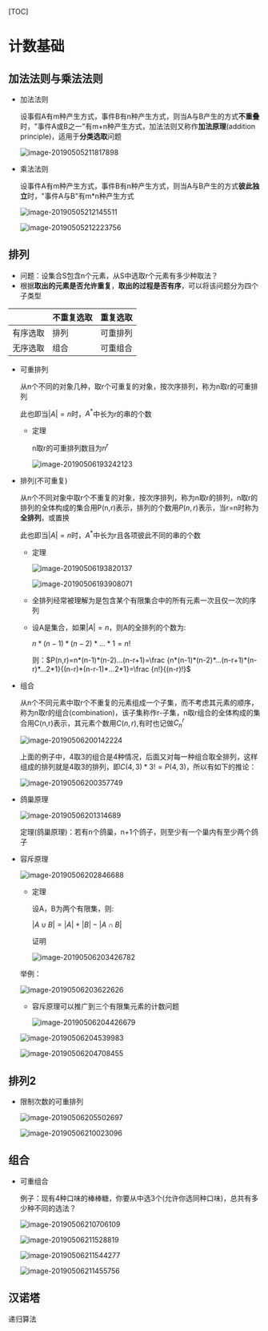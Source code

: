 [TOC]



# 计数基础

## 加法法则与乘法法则

* 加法法则

  设事假A有m种产生方式，事件B有n种产生方式，则当A与B产生的方式**不重叠**时，"事件A或B之一"有m+n种产生方式，加法法则又称作**加法原理**(addition principle)，适用于**分类选取**问题

  ![image-20190505211817898](/Users/chenyansong/Documents/note/images/discrete_math/image-20190505211817898.png)

* 乘法法则

  设事件A有m种产生方式，事件B有n种产生方式，则当A与B产生的方式**彼此独立**时，"事件A与B"有m*n种产生方式

  ![image-20190505212145511](/Users/chenyansong/Documents/note/images/discrete_math/image-20190505212145511.png)
  
  ![image-20190505212223756](/Users/chenyansong/Documents/note/images/discrete_math/image-20190505212223756.png)



## 排列

* 问题：设集合S包含n个元素，从S中选取r个元素有多少种取法？
* 根据**取出的元素是否允许重复**，**取出的过程是否有序**，可以将该问题分为四个子类型

|          | 不重复选取 | 重复选取 |
| -------- | ---------- | -------- |
| 有序选取 | 排列       | 可重排列 |
| 无序选取 | 组合       | 可重组合 |

* 可重排列

  从n个不同的对象几种，取r个可重复的对象，按次序排列，称为n取r的可重排列

  此也即当$|A|=n$时，$A^*$中长为r的串的个数

  * 定理

    n取r的可重排列数目为$n^r$

    ![image-20190506193242123](/Users/chenyansong/Documents/note/images/discrete_math/image-20190506193242123.png)

* 排列(不可重复)

  从n个不同对象中取r个不重复的对象，按次序排列，称为n取r的排列，n取r的排列的全体构成的集合用P(n,r)表示，排列的个数用$P(n,r)$表示，当r=n时称为**全排列**，或置换

  此也即当$|A|=n$时，$A^*$中长为r且各项彼此不同的串的个数

  * 定理

    ![image-20190506193820137](/Users/chenyansong/Documents/note/images/discrete_math/image-20190506193820137.png)

    ![image-20190506193908071](/Users/chenyansong/Documents/note/images/discrete_math/image-20190506193908071.png)

  * 全排列经常被理解为是包含某个有限集合中的所有元素一次且仅一次的序列

  * 设A是集合，如果$|A|=n$，则A的全排列的个数为:

    $n*(n-1)*(n-2)*…*1=n!$

    则：$P(n,r)=n*(n-1)*(n-2)…(n-r+1)=\frac {n*(n-1)*(n-2)*…(n-r+1)*(n-r)*…2*1}{(n-r)*(n-r-1)*…2*1}=\frac {n!}{(n-r)!}$

* 组合

  从n个不同元素中取r个不重复的元素组成一个子集，而不考虑其元素的顺序，称为n取r的组合(combination)，该子集称作r-子集，n取r组合的全体构成的集合用C(n,r)表示，其元素个数用$C(n,r)$,有时也记做$C_n^r$

  ![image-20190506200142224](/Users/chenyansong/Documents/note/images/discrete_math/image-20190506200142224.png)

  上面的例子中，4取3的组合是4种情况，后面又对每一种组合取全排列，这样组成的排列就是4取3的排列，即$C(4,3)*3!=P(4,3)$，所以有如下的推论：

  ![image-20190506200357749](/Users/chenyansong/Documents/note/images/discrete_math/image-20190506200357749.png)

* 鸽巢原理

  ![image-20190506201314689](/Users/chenyansong/Documents/note/images/discrete_math/image-20190506201314689.png)

  定理(鸽巢原理)：若有n个鸽巢，n+1个鸽子，则至少有一个巢内有至少两个鸽子

* 容斥原理

  ![image-20190506202846688](/Users/chenyansong/Documents/note/images/discrete_math/image-20190506202846688.png)

  * 定理

    设A，B为两个有限集，则:

    $|A \cup B|=|A|+|B|-|A \cap B|$

    证明

    ![image-20190506203426782](/Users/chenyansong/Documents/note/images/discrete_math/image-20190506203426782.png)

  举例：

  ![image-20190506203622626](/Users/chenyansong/Documents/note/images/discrete_math/image-20190506203622626.png)

  * 容斥原理可以推广到三个有限集元素的计数问题

    ![image-20190506204426679](/Users/chenyansong/Documents/note/images/discrete_math/image-20190506204426679.png)

    

  ![image-20190506204539983](/Users/chenyansong/Documents/note/images/discrete_math/image-20190506204539983.png)

  ![image-20190506204708455](/Users/chenyansong/Documents/note/images/discrete_math/image-20190506204708455.png)

## 排列2

* 限制次数的可重排列

  ![image-20190506205502697](/Users/chenyansong/Documents/note/images/discrete_math/image-20190506205502697.png)

  ![image-20190506210023096](/Users/chenyansong/Documents/note/images/discrete_math/image-20190506210023096.png)



## 组合

* 可重组合

  例子：现有4种口味的棒棒糖，你要从中选3个(允许你选同种口味)，总共有多少种不同的选法？

  ![image-20190506210706109](/Users/chenyansong/Documents/note/images/discrete_math/image-20190506210706109.png)

  ![image-20190506211528819](/Users/chenyansong/Documents/note/images/discrete_math/image-20190506211528819.png)

  ![image-20190506211544277](/Users/chenyansong/Documents/note/images/discrete_math/image-20190506211544277.png)

  ![image-20190506211455756](/Users/chenyansong/Documents/note/images/discrete_math/image-20190506211455756.png)



## 汉诺塔

递归算法